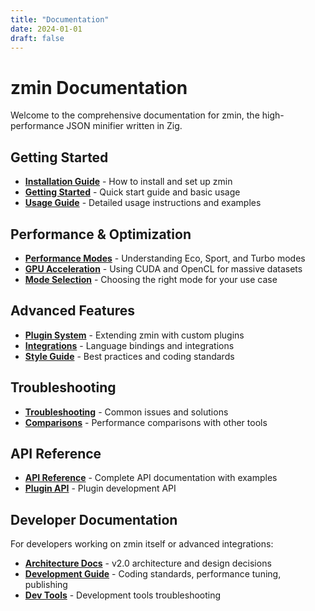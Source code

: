 ```yaml
---
title: "Documentation"
date: 2024-01-01
draft: false
---
```


# zmin Documentation

Welcome to the comprehensive documentation for zmin, the high-performance JSON minifier written in Zig.

## Getting Started

- **[Installation Guide](/docs/installation/)** - How to install and set up zmin
- **[Getting Started](/docs/getting-started/)** - Quick start guide and basic usage
- **[Usage Guide](/docs/usage/)** - Detailed usage instructions and examples

## Performance & Optimization

- **[Performance Modes](/docs/performance/)** - Understanding Eco, Sport, and Turbo modes
- **[GPU Acceleration](/docs/gpu/)** - Using CUDA and OpenCL for massive datasets
- **[Mode Selection](/docs/mode-selection/)** - Choosing the right mode for your use case

## Advanced Features

- **[Plugin System](/docs/plugins/)** - Extending zmin with custom plugins
- **[Integrations](/docs/integrations/)** - Language bindings and integrations
- **[Style Guide](/docs/style-guide/)** - Best practices and coding standards

## Troubleshooting

- **[Troubleshooting](/docs/troubleshooting/)** - Common issues and solutions
- **[Comparisons](/docs/comparisons/)** - Performance comparisons with other tools

## API Reference

- **[API Reference](/api-reference/)** - Complete API documentation with examples
- **[Plugin API](https://github.com/hydepwns/zmin/blob/main/docs/api/PLUGIN_API.md)** - Plugin development API

## Developer Documentation

For developers working on zmin itself or advanced integrations:

- **[Architecture Docs](https://github.com/hydepwns/zmin/tree/main/docs/architecture)** - v2.0 architecture and design decisions
- **[Development Guide](https://github.com/hydepwns/zmin/tree/main/docs/development)** - Coding standards, performance tuning, publishing
- **[Dev Tools](https://github.com/hydepwns/zmin/blob/main/docs/TROUBLESHOOTING.md)** - Development tools troubleshooting
